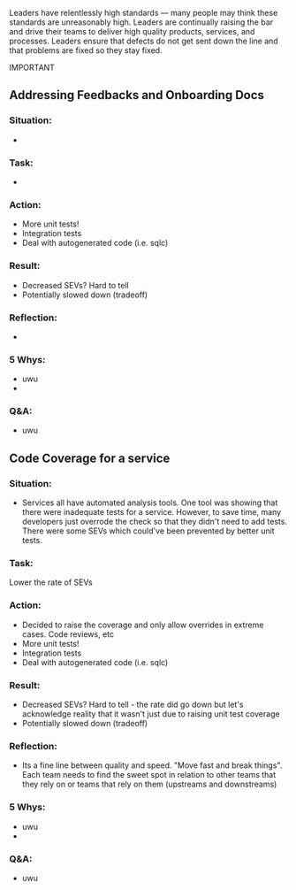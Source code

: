 
Leaders have relentlessly high standards — many people may think these standards are unreasonably high. Leaders are continually raising the bar and drive their teams to deliver high quality products, services, and processes. Leaders ensure that defects do not get sent down the line and that problems are fixed so they stay fixed.

IMPORTANT

## Addressing Feedbacks and Onboarding Docs
### Situation:
-
  
### Task:
- 

### Action:
- More unit tests!
- Integration tests
- Deal with autogenerated code (i.e. sqlc)
  
### Result:
- Decreased SEVs? Hard to tell
- Potentially slowed down (tradeoff)

### Reflection:
- 

### 5 Whys:
- uwu
- 

### Q&A:
- uwu

## Code Coverage for a service
### Situation:
- Services all have automated analysis tools. One tool was showing that there were inadequate tests for a service. However, to save time, many developers just overrode the check so that they didn't need to add tests. There were some SEVs which could've been prevented by better unit tests.
  
### Task:
Lower the rate of SEVs

### Action:
- Decided to raise the coverage and only allow overrides in extreme cases. Code reviews, etc
- More unit tests!
- Integration tests
- Deal with autogenerated code (i.e. sqlc)
  
### Result:
- Decreased SEVs? Hard to tell - the rate did go down but let's acknowledge reality that it wasn't just due to raising unit test coverage
- Potentially slowed down (tradeoff)

### Reflection:
- Its a fine line between quality and speed. "Move fast and break things". Each team needs to find the sweet spot in relation to other teams that they rely on or teams that rely on them (upstreams and downstreams)

### 5 Whys:
- uwu
- 

### Q&A:
- uwu

